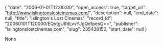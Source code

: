 {
  "date": "2006-01-01T12:00:00", 
  "open_access": true, 
  "target_url": "http://www.islingtonslostcinemas.com/", 
  "description": null, 
  "end_date": null, 
  "title": "Islington's Lost Cinemas", 
  "record_id": "20060101T120000/EQytgUIfdLvvYJgQe1pesQ==", 
  "publisher": "islingtonslostcinemas.com", 
  "slug": 235438150, 
  "start_date": null
}

None